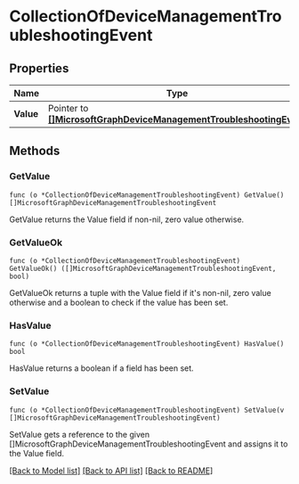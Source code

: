# CollectionOfDeviceManagementTroubleshootingEvent

## Properties

Name | Type | Description | Notes
------------ | ------------- | ------------- | -------------
**Value** | Pointer to [**[]MicrosoftGraphDeviceManagementTroubleshootingEvent**](microsoft.graph.deviceManagementTroubleshootingEvent.md) |  | [optional] 

## Methods

### GetValue

`func (o *CollectionOfDeviceManagementTroubleshootingEvent) GetValue() []MicrosoftGraphDeviceManagementTroubleshootingEvent`

GetValue returns the Value field if non-nil, zero value otherwise.

### GetValueOk

`func (o *CollectionOfDeviceManagementTroubleshootingEvent) GetValueOk() ([]MicrosoftGraphDeviceManagementTroubleshootingEvent, bool)`

GetValueOk returns a tuple with the Value field if it's non-nil, zero value otherwise
and a boolean to check if the value has been set.

### HasValue

`func (o *CollectionOfDeviceManagementTroubleshootingEvent) HasValue() bool`

HasValue returns a boolean if a field has been set.

### SetValue

`func (o *CollectionOfDeviceManagementTroubleshootingEvent) SetValue(v []MicrosoftGraphDeviceManagementTroubleshootingEvent)`

SetValue gets a reference to the given []MicrosoftGraphDeviceManagementTroubleshootingEvent and assigns it to the Value field.


[[Back to Model list]](../README.md#documentation-for-models) [[Back to API list]](../README.md#documentation-for-api-endpoints) [[Back to README]](../README.md)



